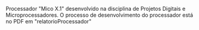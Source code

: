 Processador "Mico X.1" desenvolvido na disciplina de Projetos Digitais e Microprocessadores. O processo de desenvolvimento do processador está no PDF em "relatorioProcessador"

